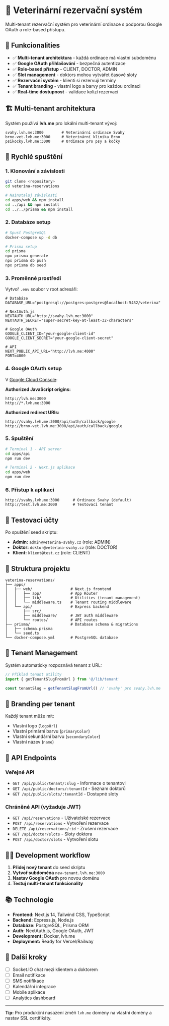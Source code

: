 # 🏥 Veterinární rezervační systém

Multi-tenant rezervační systém pro veterinární ordinace s podporou Google OAuth a role-based přístupu.

## 🌟 Funkcionalities

- ✅ **Multi-tenant architektura** - každá ordinace má vlastní subdoménu
- ✅ **Google OAuth přihlašování** - bezpečná autentizace
- ✅ **Role-based přístup** - CLIENT, DOCTOR, ADMIN
- ✅ **Slot management** - doktors mohou vytvářet časové sloty
- ✅ **Rezervační systém** - klienti si rezervují termíny  
- ✅ **Tenant branding** - vlastní logo a barvy pro každou ordinaci
- ✅ **Real-time dostupnost** - validace kolizí rezervací

## 🏗️ Multi-tenant architektura

Systém používá **lvh.me** pro lokální multi-tenant vývoj:

```
svahy.lvh.me:3000        # Veterinární ordinace Svahy
brno-vet.lvh.me:3000     # Veterinární klinika Brno
psikocky.lvh.me:3000     # Ordinace pro psy a kočky
```

## 🚀 Rychlé spuštění

### 1. **Klonování a závislosti**
```bash
git clone <repository>
cd veterina-reservations

# Nainstaluj závislosti
cd apps/web && npm install
cd ../api && npm install
cd ../../prisma && npm install
```

### 2. **Databáze setup**
```bash
# Spusť PostgreSQL
docker-compose up -d db

# Prisma setup
cd prisma
npx prisma generate
npx prisma db push
npx prisma db seed
```

### 3. **Proměnné prostředí**
Vytvoř `.env` soubor v root adresáři:

```env
# Databáze  
DATABASE_URL="postgresql://postgres:postgres@localhost:5432/veterina"

# NextAuth.js
NEXTAUTH_URL="http://svahy.lvh.me:3000"
NEXTAUTH_SECRET="super-secret-key-at-least-32-characters"

# Google OAuth
GOOGLE_CLIENT_ID="your-google-client-id"
GOOGLE_CLIENT_SECRET="your-google-client-secret"

# API  
NEXT_PUBLIC_API_URL="http://lvh.me:4000"
PORT=4000
```

### 4. **Google OAuth setup**
V [Google Cloud Console](https://console.cloud.google.com/):

**Authorized JavaScript origins:**
```
http://lvh.me:3000
http://*.lvh.me:3000
```

**Authorized redirect URIs:**
```
http://svahy.lvh.me:3000/api/auth/callback/google
http://brno-vet.lvh.me:3000/api/auth/callback/google
```

### 5. **Spuštění**
```bash
# Terminal 1 - API server
cd apps/api
npm run dev

# Terminal 2 - Next.js aplikace  
cd apps/web
npm run dev
```

### 6. **Přístup k aplikaci**
```
http://svahy.lvh.me:3000      # Ordinace Svahy (default)
http://test.lvh.me:3000       # Testovací tenant
```

## 👥 Testovací účty

Po spuštění seed skriptu:

- **Admin:** `admin@veterina-svahy.cz` (role: ADMIN)
- **Doktor:** `doktor@veterina-svahy.cz` (role: DOCTOR)  
- **Klient:** `klient@test.cz` (role: CLIENT)

## 📁 Struktura projektu

```
veterina-reservations/
├── apps/
│   ├── web/                 # Next.js frontend
│   │   ├── app/             # App Router
│   │   ├── lib/             # Utilities (tenant management)
│   │   └── middleware.ts    # Tenant routing middleware
│   └── api/                 # Express backend
│       ├── src/
│       ├── middleware/      # JWT auth middleware
│       └── routes/          # API routes
├── prisma/                  # Database schema & migrations
│   ├── schema.prisma
│   └── seed.ts
└── docker-compose.yml       # PostgreSQL database
```

## 🔧 Tenant Management

Systém automaticky rozpoznává tenant z URL:

```typescript
// Příklad tenant utility
import { getTenantSlugFromUrl } from '@/lib/tenant'

const tenantSlug = getTenantSlugFromUrl() // 'svahy' pro svahy.lvh.me
```

## 🎨 Branding per tenant

Každý tenant může mít:
- Vlastní logo (`logoUrl`)
- Vlastní primární barvu (`primaryColor`)
- Vlastní sekundární barvu (`secondaryColor`)
- Vlastní název (`name`)

## 📱 API Endpoints

### Veřejné API
- `GET /api/public/tenant/:slug` - Informace o tenantovi
- `GET /api/public/doctors/:tenantId` - Seznam doktorů
- `GET /api/public/slots/:tenantId` - Dostupné sloty

### Chráněné API (vyžaduje JWT)
- `GET /api/reservations` - Uživatelské rezervace
- `POST /api/reservations` - Vytvoření rezervace
- `DELETE /api/reservations/:id` - Zrušení rezervace
- `GET /api/doctor/slots` - Sloty doktora
- `POST /api/doctor/slots` - Vytvoření slotu

## 🏃‍♂️ Development workflow

1. **Přidej nový tenant** do seed skriptu
2. **Vytvoř subdoména** `new-tenant.lvh.me:3000`
3. **Nastav Google OAuth** pro novou doménu
4. **Testuj multi-tenant funkcionality**

## 📚 Technologie

- **Frontend:** Next.js 14, Tailwind CSS, TypeScript
- **Backend:** Express.js, Node.js
- **Databáze:** PostgreSQL, Prisma ORM
- **Auth:** NextAuth.js, Google OAuth, JWT
- **Development:** Docker, lvh.me
- **Deployment:** Ready for Vercel/Railway

## 🎯 Další kroky

- [ ] Socket.IO chat mezi klientem a doktorem
- [ ] Email notifikace
- [ ] SMS notifikace  
- [ ] Kalendářní integrace
- [ ] Mobile aplikace
- [ ] Analytics dashboard

---

**Tip:** Pro produkční nasazení změň `lvh.me` domény na vlastní domény a nastav SSL certifikáty.